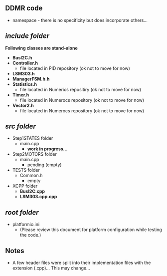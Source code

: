 ## DDMR code

- namespace - there is no specificity but does incorporate others...

## ***include folder***

**Following classes are stand-alone**
- **BusI2C.h** 
- **Controller.h**   
    - file located in PID repository (ok not to move for now)
- **LSM303.h** 
- **ManagerFSM.h.h**    
- **Statistics.h** 
    - file located in Numerics repositiry (ok not to move for now)
- **Timer.h**  
    - file located in Numerocs repository (ok not to move for now)
- **Vector2.h** 
    - file located in Numerocs repository (ok not to move for now)

## ***src folder***

- Step1STATES folder
    - main.cpp
        - **work in progress...**
- Step2MOTORS folder
    - main.cpp
        - pending (empty)
- TESTS folder
    - Common.h 
        - empty
- XCPP folder
    - **BusI2C.cpp** 
    - **LSM303.cpp.cpp**

## ***root folder***

- platformio.ini
    - (Please review this document for platform configuration while testing the code.)

## Notes

- A few header files were split into their implementation files with the extension (.cpp)... This may change...

